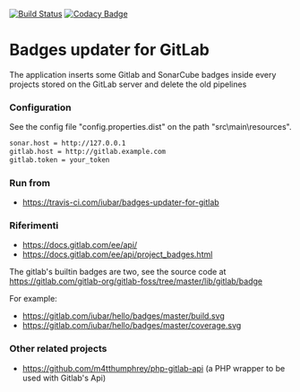 [![Build Status](https://app.travis-ci.com/iubar/badges-updater-for-gitlab.svg?branch=master)](https://app.travis-ci.com/github/iubar/badges-updater-for-gitlab)
[![Codacy Badge](https://app.codacy.com/project/badge/Grade/105ac6deae804246b20d140f976cd232)](https://www.codacy.com/gh/iubar/badges-updater-for-gitlab/dashboard)

# Badges updater for GitLab

The application inserts some Gitlab and SonarCube badges inside every projects stored on the GitLab server and delete the old pipelines

### Configuration

See the config file "config.properties.dist" on the path "src\main\resources".

```sh
sonar.host = http://127.0.0.1
gitlab.host = http://gitlab.example.com
gitlab.token = your_token
```

### Run from

- https://travis-ci.com/iubar/badges-updater-for-gitlab

### Riferimenti

- https://docs.gitlab.com/ee/api/
- https://docs.gitlab.com/ee/api/project_badges.html

The gitlab's builtin badges are two, see the source code at https://gitlab.com/gitlab-org/gitlab-foss/tree/master/lib/gitlab/badge

For example:

- https://gitlab.com/iubar/hello/badges/master/build.svg
- https://gitlab.com/iubar/hello/badges/master/coverage.svg

### Other related projects

- https://github.com/m4tthumphrey/php-gitlab-api (a PHP wrapper to be used with Gitlab's Api)
